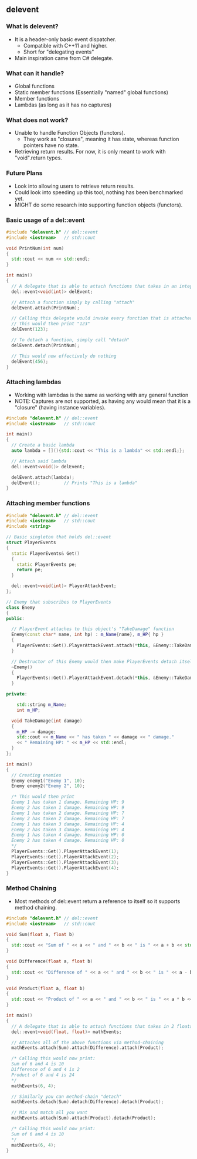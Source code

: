 ## delevent
### What is delevent?
- It is a header-only basic event dispatcher.
  - Compatible with C++11 and higher.
  - Short for "delegating events"
- Main inspiration came from C# delegate.

### What can it handle?
- Global functions
- Static member functions (Essentially "named" global functions)
- Member functions
- Lambdas (as long as it has no captures)

### What does not work?
- Unable to handle Function Objects (functors).
  - They work as "closures", meaning it has state, whereas function pointers have no state.
- Retrieving return results. For now, it is only meant to work with "void".return types.

### Future Plans
- Look into allowing users to retrieve return results.
- Could look into speeding up this tool, nothing has been benchmarked yet.
- MIGHT do some research into supporting function objects (functors).

### Basic usage of a del::event
```C++
#include "delevent.h" // del::event
#include <iostream>   // std::cout

void PrintNum(int num)
{
  std::cout << num << std::endl;
}

int main()
{
  // A delegate that is able to attach functions that takes in an integer and returns void
  del::event<void(int)> delEvent;

  // Attach a function simply by calling "attach"
  delEvent.attach(PrintNum);

  // Calling this delegate would invoke every function that is attached to it
  // This would then print "123"
  delEvent(123);

  // To detach a function, simply call "detach"
  delEvent.detach(PrintNum);

  // This would now effectively do nothing
  delEvent(456);
}
```

### Attaching lambdas
- Working with lambdas is the same as working with any general function
- NOTE: Captures are not supported, as having any would mean that it is a "closure" (having instance variables).
```C++
#include "delevent.h" // del::event
#include <iostream>   // std::cout

int main()
{
  // Create a basic lambda
  auto lambda = [](){std::cout << "This is a lambda" << std::endl;};

  // Attach said lambda
  del::event<void()> delEvent;

  delEvent.attach(lambda);
  delEvent();         // Prints "This is a lambda"
}
```

### Attaching member functions
```C++
#include "delevent.h" // del::event
#include <iostream>   // std::cout
#include <string>

// Basic singleton that holds del::event
struct PlayerEvents
{
  static PlayerEvents& Get()
  {
    static PlayerEvents pe;
    return pe;
  }

  del::event<void(int)> PlayerAttackEvent;
};

// Enemy that subscribes to PlayerEvents
class Enemy
{
public:

  // PlayerEvent attaches to this object's "TakeDamage" function
  Enemy(const char* name, int hp) : m_Name{name}, m_HP{ hp }
  {
    PlayerEvents::Get().PlayerAttackEvent.attach(*this, &Enemy::TakeDamage);
  }

  // Destructor of this Enemy would then make PlayerEvents detach itself from it
  ~Enemy()
  {
    PlayerEvents::Get().PlayerAttackEvent.detach(*this, &Enemy::TakeDamage);
  }

private:

    std::string m_Name;
    int m_HP;

  void TakeDamage(int damage)
  {
    m_HP -= damage;
    std::cout << m_Name << " has taken " << damage << " damage." 
    << " Remaining HP: " << m_HP << std::endl;
  }
};

int main()
{
  // Creating enemies
  Enemy enemy1("Enemy 1", 10);
  Enemy enemy2("Enemy 2", 10);

  /* This would then print
  Enemy 1 has taken 1 damage. Remaining HP: 9
  Enemy 2 has taken 1 damage. Remaining HP: 9
  Enemy 1 has taken 2 damage. Remaining HP: 7
  Enemy 2 has taken 2 damage. Remaining HP: 7
  Enemy 1 has taken 3 damage. Remaining HP: 4
  Enemy 2 has taken 3 damage. Remaining HP: 4
  Enemy 1 has taken 4 damage. Remaining HP: 0
  Enemy 2 has taken 4 damage. Remaining HP: 0
  */
  PlayerEvents::Get().PlayerAttackEvent(1);
  PlayerEvents::Get().PlayerAttackEvent(2);
  PlayerEvents::Get().PlayerAttackEvent(3);
  PlayerEvents::Get().PlayerAttackEvent(4);
}
```

### Method Chaining
- Most methods of del::event return a reference to itself so it supports method chaining.
```C++
#include "delevent.h" // del::event
#include <iostream>   // std::cout

void Sum(float a, float b)
{
  std::cout << "Sum of " << a << " and " << b << " is " << a + b << std::endl;
}

void Difference(float a, float b)
{
  std::cout << "Difference of " << a << " and " << b << " is " << a - b << std::endl;
}

void Product(float a, float b)
{
  std::cout << "Product of " << a << " and " << b << " is " << a * b << std::endl;
}

int main()
{
  // A delegate that is able to attach functions that takes in 2 floats and returns void
  del::event<void(float, float)> mathEvents;

  // Attaches all of the above functions via method-chaining
  mathEvents.attach(Sum).attach(Difference).attach(Product);

  /* Calling this would now print:
  Sum of 6 and 4 is 10
  Difference of 6 and 4 is 2
  Product of 6 and 4 is 24
  */
  mathEvents(6, 4);

  // Similarly you can method-chain "detach"
  mathEvents.detach(Sum).detach(Difference).detach(Product);

  // Mix and match all you want
  mathEvents.attach(Sum).attach(Product).detach(Product);

  /* Calling this would now print:
  Sum of 6 and 4 is 10
  */
  mathEvents(6, 4);
}
```
